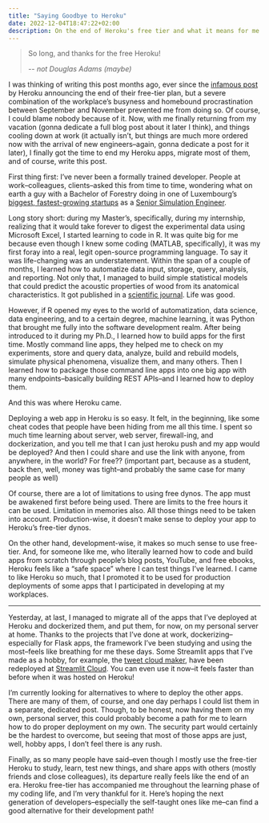 ```yaml
---
title: "Saying Goodbye to Heroku"
date: 2022-12-04T18:47:22+02:00
description: On the end of Heroku's free tier and what it means for me.
---
```


> So long, and thanks for the free Heroku!
>
> -- <cite>not Douglas Adams (maybe)</cite>

I was thinking of writing this post months ago, ever since the [infamous post](https://blog.heroku.com/next-chapter) by Heroku announcing the end of their free-tier plan, but a severe combination of the workplace’s busyness and homebound procrastination between September and November prevented me from doing so. Of course, I could blame nobody because of it. Now, with me finally returning from my vacation (gonna dedicate a full blog post about it later I think), and things cooling down at work (it actually isn’t, but things are much more ordered now with the arrival of new engineers–again, gonna dedicate a post for it later), I finally got the time to end my Heroku apps, migrate most of them, and of course, write this post.

First thing first: I’ve never been a formally trained developer. People at work–colleagues, clients–asked this from time to time, wondering what on earth a guy with a Bachelor of Forestry doing in one of Luxembourg’s [biggest, fastest-growing startups](https://paperjam.lu/article/je-vois-milliard-ici-cinq-ans) as a [Senior Simulation Engineer](https://www.linkedin.com/in/alkadri/).

Long story short: during my Master’s, specifically, during my internship, realizing that it would take forever to digest the experimental data using Microsoft Excel, I started learning to code in R. It was quite big for me because even though I knew some coding (MATLAB, specifically), it was my first foray into a real, legit open-source programming language. To say it was life-changing was an understatement. Within the span of a couple of months, I learned how to automatize data input, storage, query, analysis, and reporting. Not only that, I managed to build simple statistical models that could predict the acoustic properties of wood from its anatomical characteristics. It got published in a [scientific journal](https://brill.com/view/journals/iawa/39/1/article-p63_6.xml). Life was good.

However, if R opened my eyes to the world of automatization, data science, data engineering, and to a certain degree, machine learning, it was Python that brought me fully into the software development realm. After being introduced to it during my Ph.D., I learned how to build apps for the first time. Mostly command line apps, they helped me to check on my experiments, store and query data, analyze, build and rebuild models, simulate physical phenomena, visualize them, and many others. Then I learned how to package those command line apps into one big app with many endpoints–basically building REST APIs–and I learned how to deploy them.

And this was where Heroku came.

Deploying a web app in Heroku is so easy. It felt, in the beginning, like some cheat codes that people have been hiding from me all this time. I spent so much time learning about server, web server, firewall-ing, and dockerization, and you tell me that I can just heroku push and my app would be deployed? And then I could share and use the link with anyone, from anywhere, in the world? For free?? (important part, because as a student, back then, well, money was tight–and probably the same case for many people as well)

Of course, there are a lot of limitations to using free dynos. The app must be awakened first before being used. There are limits to the free hours it can be used. Limitation in memories also. All those things need to be taken into account. Production-wise, it doesn’t make sense to deploy your app to Heroku’s free-tier dynos.

On the other hand, development-wise, it makes so much sense to use free-tier. And, for someone like me, who literally learned how to code and build apps from scratch through people’s blog posts, YouTube, and free ebooks, Heroku feels like a “safe space” where I can test things I’ve learned. I came to like Heroku so much, that I promoted it to be used for production deployments of some apps that I participated in developing at my workplaces.

---

Yesterday, at last, I managed to migrate all of the apps that I’ve deployed at Heroku and dockerized them, and put them, for now, on my personal server at home. Thanks to the projects that I’ve done at work, dockerizing–especially for Flask apps, the framework I’ve been studying and using the most–feels like breathing for me these days. Some Streamlit apps that I’ve made as a hobby, for example, the [tweet cloud maker](https://ahmadalkadri.com/2021/12/26/weekend-project-tweetcloud-maker/), have been redeployed at [Streamlit Cloud](https://tweetcloudmaker.streamlit.app/). You can even use it now–it feels faster than before when it was hosted on Heroku!

I’m currently looking for alternatives to where to deploy the other apps. There are many of them, of course, and one day perhaps I could list them in a separate, dedicated post. Though, to be honest, now having them on my own, personal server, this could probably become a path for me to learn how to do proper deployment on my own. The security part would certainly be the hardest to overcome, but seeing that most of those apps are just, well, hobby apps, I don’t feel there is any rush.

Finally, as so many people have said–even though I mostly use the free-tier Heroku to study, learn, test new things, and share apps with others (mostly friends and close colleagues), its departure really feels like the end of an era. Heroku free-tier has accompanied me throughout the learning phase of my coding life, and I’m very thankful for it. Here’s hoping the next generation of developers–especially the self-taught ones like me–can find a good alternative for their development path!
